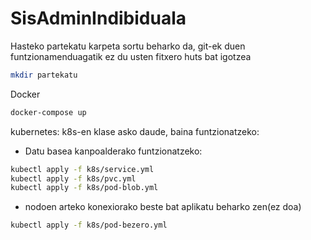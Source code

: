 # SisAdminIndibiduala
Hasteko partekatu karpeta sortu beharko da, git-ek duen funtzionamenduagatik ez du usten fitxero huts bat igotzea
```bash
mkdir partekatu
```


Docker
```bash
docker-compose up
```

kubernetes: k8s-en klase asko daude, baina funtzionatzeko:
- Datu basea kanpoalderako funtzionatzeko:
```bash
kubectl apply -f k8s/service.yml
kubectl apply -f k8s/pvc.yml
kubectl apply -f k8s/pod-blob.yml
```
- nodoen arteko konexiorako beste bat aplikatu beharko zen(ez doa)
```bash
kubectl apply -f k8s/pod-bezero.yml
```
